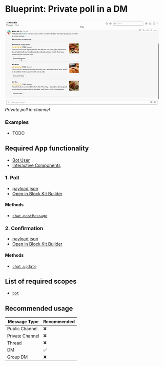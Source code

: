 # Blueprint: Private poll in a DM

![](private-poll.gif)  
*Private poll in channel*

### Examples

* TODO

## Required App functionality

* [Bot User](https://api.slack.com/bot-users)
* [Interactive Components](https://api.slack.com/interactive-messages)

### 1. Poll

* [payload.json](payload-private-poll.json)
* [Open in Block Kit Builder](https://api.slack.com/tools/block-kit-builder?blocks=%5B%0A%20%20%20%20%20%20%20%20%7B%0A%20%20%20%20%20%20%20%20%20%20%22type%22%3A%20%22section%22%2C%0A%20%20%20%20%20%20%20%20%20%20%22text%22%3A%20%7B%0A%20%20%20%20%20%20%20%20%20%20%20%20%22type%22%3A%20%22mrkdwn%22%2C%0A%20%20%20%20%20%20%20%20%20%20%20%20%22text%22%3A%20%22Hello%20David!%20%3CfakeLink.toUser.com%7CMichael%3E%20wants%20to%20know%20where%20you%27d%20like%20to%20take%20the%20Paper%20Company%20investors%20to%20dinner%20tonight.%5Cn%5Cn%20*Please%20select%20a%20restaurant%3A*%22%0A%20%20%20%20%20%20%20%20%20%20%7D%0A%20%20%20%20%20%20%20%20%7D%2C%0A%20%20%20%20%20%20%20%20%7B%0A%20%20%20%20%20%20%20%20%20%20%22type%22%3A%20%22divider%22%0A%20%20%20%20%20%20%20%20%7D%2C%0A%20%20%20%20%20%20%20%20%7B%0A%20%20%20%20%20%20%20%20%20%20%22type%22%3A%20%22section%22%2C%0A%20%20%20%20%20%20%20%20%20%20%22text%22%3A%20%7B%0A%20%20%20%20%20%20%20%20%20%20%20%20%22type%22%3A%20%22mrkdwn%22%2C%0A%20%20%20%20%20%20%20%20%20%20%20%20%22text%22%3A%20%22*Farmhouse%20Thai%20Cuisine*%5Cn%3Astar%3A%3Astar%3A%3Astar%3A%3Astar%3A%201528%20reviews%5Cn%20They%20do%20have%20some%20vegan%20options%2C%20like%20the%20roti%20and%20curry%2C%20plus%20they%20have%20a%20ton%20of%20salad%20stuff%20and%20noodles%20can%20be%20ordered%20without%20meat!!%20They%20have%20something%20for%20everyone%20here.%22%0A%20%20%20%20%20%20%20%20%20%20%7D%2C%0A%20%20%20%20%20%20%20%20%20%20%22accessory%22%3A%20%7B%0A%20%20%20%20%20%20%20%20%20%20%20%20%22type%22%3A%20%22image%22%2C%0A%20%20%20%20%20%20%20%20%20%20%20%20%22image_url%22%3A%20%22https%3A%2F%2Fs3-media3.fl.yelpcdn.com%2Fbphoto%2Fc7ed05m9lC2EmA3Aruue7A%2Fo.jpg%22%2C%0A%20%20%20%20%20%20%20%20%20%20%20%20%22alt_text%22%3A%20%22alt%20text%20for%20image%22%0A%20%20%20%20%20%20%20%20%20%20%7D%0A%20%20%20%20%20%20%20%20%7D%2C%0A%20%20%20%20%20%20%20%20%20%20%7B%0A%20%20%20%20%20%20%20%20%20%20%22type%22%3A%20%22actions%22%2C%0A%20%20%20%20%20%20%20%20%20%20%22elements%22%3A%20%5B%0A%20%20%20%20%20%20%20%20%20%20%20%20%7B%0A%20%20%20%20%20%20%20%20%20%20%20%20%20%20%22type%22%3A%20%22button%22%2C%0A%20%20%20%20%20%20%20%20%20%20%20%20%20%20%22text%22%3A%20%7B%0A%20%20%20%20%20%20%20%20%20%20%20%20%20%20%20%20%22type%22%3A%20%22plain_text%22%2C%0A%20%20%20%20%20%20%20%20%20%20%20%20%20%20%20%20%22text%22%3A%20%22Choose%20Farmhouse%22%2C%0A%20%20%20%20%20%20%20%20%20%20%20%20%20%20%20%20%22emoji%22%3A%20true%0A%20%20%20%20%20%20%20%20%20%20%20%20%20%20%7D%2C%0A%20%20%20%20%20%20%20%20%20%20%20%20%20%20%22value%22%3A%20%22farmhouse%22%0A%20%20%20%20%20%20%20%20%20%20%20%20%7D%0A%20%20%20%20%20%20%20%20%20%20%5D%0A%20%20%20%20%20%20%20%20%7D%2C%0A%20%20%20%20%20%20%20%20%20%20%7B%0A%20%20%20%20%20%20%20%20%20%20%22type%22%3A%20%22divider%22%0A%20%20%20%20%20%20%20%20%7D%2C%0A%20%20%20%20%20%20%20%20%7B%0A%20%20%20%20%20%20%20%20%20%20%22type%22%3A%20%22section%22%2C%0A%20%20%20%20%20%20%20%20%20%20%22text%22%3A%20%7B%0A%20%20%20%20%20%20%20%20%20%20%20%20%22type%22%3A%20%22mrkdwn%22%2C%0A%20%20%20%20%20%20%20%20%20%20%20%20%22text%22%3A%20%22*Kin%20Khao*%5Cn%3Astar%3A%3Astar%3A%3Astar%3A%3Astar%3A%201638%20reviews%5Cn%20The%20sticky%20rice%20also%20goes%20wonderfully%20with%20the%20caramelized%20pork%20belly%2C%20which%20is%20absolutely%20melt-in-your-mouth%20and%20so%20soft.%22%0A%20%20%20%20%20%20%20%20%20%20%7D%2C%0A%20%20%20%20%20%20%20%20%20%20%22accessory%22%3A%20%7B%0A%20%20%20%20%20%20%20%20%20%20%20%20%22type%22%3A%20%22image%22%2C%0A%20%20%20%20%20%20%20%20%20%20%20%20%22image_url%22%3A%20%22https%3A%2F%2Fs3-media2.fl.yelpcdn.com%2Fbphoto%2Fkorel-1YjNtFtJlMTaC26A%2Fo.jpg%22%2C%0A%20%20%20%20%20%20%20%20%20%20%20%20%22alt_text%22%3A%20%22alt%20text%20for%20image%22%0A%20%20%20%20%20%20%20%20%20%20%7D%0A%20%20%20%20%20%20%20%20%7D%2C%0A%20%20%20%20%20%20%20%20%20%20%7B%0A%20%20%20%20%20%20%20%20%20%20%22type%22%3A%20%22actions%22%2C%0A%20%20%20%20%20%20%20%20%20%20%22elements%22%3A%20%5B%0A%20%20%20%20%20%20%20%20%20%20%20%20%7B%0A%20%20%20%20%20%20%20%20%20%20%20%20%20%20%22type%22%3A%20%22button%22%2C%0A%20%20%20%20%20%20%20%20%20%20%20%20%20%20%22text%22%3A%20%7B%0A%20%20%20%20%20%20%20%20%20%20%20%20%20%20%20%20%22type%22%3A%20%22plain_text%22%2C%0A%20%20%20%20%20%20%20%20%20%20%20%20%20%20%20%20%22text%22%3A%20%22Choose%20Kin%20Khao%22%2C%0A%20%20%20%20%20%20%20%20%20%20%20%20%20%20%20%20%22emoji%22%3A%20true%0A%20%20%20%20%20%20%20%20%20%20%20%20%20%20%7D%2C%0A%20%20%20%20%20%20%20%20%20%20%20%20%20%20%22value%22%3A%20%22kin-khao%22%0A%20%20%20%20%20%20%20%20%20%20%20%20%7D%0A%20%20%20%20%20%20%20%20%20%20%5D%0A%20%20%20%20%20%20%20%20%7D%2C%0A%20%20%20%20%20%20%20%20%20%20%7B%0A%20%20%20%20%20%20%20%20%20%20%22type%22%3A%20%22divider%22%0A%20%20%20%20%20%20%20%20%7D%2C%0A%20%20%20%20%20%20%20%20%7B%0A%20%20%20%20%20%20%20%20%20%20%22type%22%3A%20%22section%22%2C%0A%20%20%20%20%20%20%20%20%20%20%22text%22%3A%20%7B%0A%20%20%20%20%20%20%20%20%20%20%20%20%22type%22%3A%20%22mrkdwn%22%2C%0A%20%20%20%20%20%20%20%20%20%20%20%20%22text%22%3A%20%22*Ler%20Ros*%5Cn%3Astar%3A%3Astar%3A%3Astar%3A%3Astar%3A%202082%20reviews%5Cn%20I%20would%20really%20recommend%20the%20Yum%20Koh%20Moo%20Yang%20-%20Spicy%20lime%20dressing%20and%20roasted%20quick%20marinated%20pork%20shoulder%2C%20basil%20leaves%2C%20chili%20%26%20rice%20powder.%22%0A%20%20%20%20%20%20%20%20%20%20%7D%2C%0A%20%20%20%20%20%20%20%20%20%20%22accessory%22%3A%20%7B%0A%20%20%20%20%20%20%20%20%20%20%20%20%22type%22%3A%20%22image%22%2C%0A%20%20%20%20%20%20%20%20%20%20%20%20%22image_url%22%3A%20%22https%3A%2F%2Fs3-media2.fl.yelpcdn.com%2Fbphoto%2FDawwNigKJ2ckPeDeDM7jAg%2Fo.jpg%22%2C%0A%20%20%20%20%20%20%20%20%20%20%20%20%22alt_text%22%3A%20%22alt%20text%20for%20image%22%0A%20%20%20%20%20%20%20%20%20%20%7D%0A%20%20%20%20%20%20%20%20%7D%2C%0A%20%20%20%20%20%20%20%20%20%20%7B%0A%20%20%20%20%20%20%20%20%20%20%22type%22%3A%20%22actions%22%2C%0A%20%20%20%20%20%20%20%20%20%20%22elements%22%3A%20%5B%0A%20%20%20%20%20%20%20%20%20%20%20%20%7B%0A%20%20%20%20%20%20%20%20%20%20%20%20%20%20%22type%22%3A%20%22button%22%2C%0A%20%20%20%20%20%20%20%20%20%20%20%20%20%20%22text%22%3A%20%7B%0A%20%20%20%20%20%20%20%20%20%20%20%20%20%20%20%20%22type%22%3A%20%22plain_text%22%2C%0A%20%20%20%20%20%20%20%20%20%20%20%20%20%20%20%20%22text%22%3A%20%22Choose%20Le%20Ros%22%2C%0A%20%20%20%20%20%20%20%20%20%20%20%20%20%20%20%20%22emoji%22%3A%20true%0A%20%20%20%20%20%20%20%20%20%20%20%20%20%20%7D%2C%0A%20%20%20%20%20%20%20%20%20%20%20%20%20%20%22value%22%3A%20%22le-ros%22%0A%20%20%20%20%20%20%20%20%20%20%20%20%7D%0A%20%20%20%20%20%20%20%20%20%20%5D%0A%20%20%20%20%20%20%20%20%7D%2C%0A%20%20%20%20%20%20%20%20%7B%0A%20%20%20%20%20%20%20%20%20%20%22type%22%3A%20%22divider%22%0A%20%20%20%20%20%20%20%20%7D%0A%20%20%20%20%20%20%5D)

#### Methods

* [`chat.postMessage`](https://api.slack.com/methods/chat.postMessage)

### 2. Confirmation

* [payload.json](payload-private-poll-confirm.json)
* [Open in Block Kit Builder](https://api.slack.com/tools/block-kit-builder?blocks=%5B%0A%20%20%20%20%20%20%20%20%7B%0A%20%20%20%20%20%20%20%20%20%20%22type%22%3A%20%22section%22%2C%0A%20%20%20%20%20%20%20%20%20%20%22text%22%3A%20%7B%0A%20%20%20%20%20%20%20%20%20%20%20%20%22type%22%3A%20%22mrkdwn%22%2C%0A%20%20%20%20%20%20%20%20%20%20%20%20%22text%22%3A%20%22Hello%20David!%20%3CfakeLink.toUser.com%7CMichael%3E%20wants%20to%20know%20where%20you%27d%20like%20to%20take%20the%20Paper%20Company%20investors%20to%20dinner%20tonight.%5Cn%5Cn%20*Please%20select%20a%20restaurant%3A*%22%0A%20%20%20%20%20%20%20%20%20%20%7D%0A%20%20%20%20%20%20%20%20%7D%2C%0A%20%20%20%20%20%20%20%20%7B%0A%20%20%20%20%20%20%20%20%20%20%22type%22%3A%20%22divider%22%0A%20%20%20%20%20%20%20%20%7D%2C%0A%20%20%20%20%20%20%20%20%7B%0A%20%20%20%20%20%20%20%20%20%20%22type%22%3A%20%22section%22%2C%0A%20%20%20%20%20%20%20%20%20%20%22text%22%3A%20%7B%0A%20%20%20%20%20%20%20%20%20%20%20%20%22type%22%3A%20%22mrkdwn%22%2C%0A%20%20%20%20%20%20%20%20%20%20%20%20%22text%22%3A%20%22*Farmhouse%20Thai%20Cuisine*%5Cn%3Astar%3A%3Astar%3A%3Astar%3A%3Astar%3A%201528%20reviews%5Cn%20They%20do%20have%20some%20vegan%20options%2C%20like%20the%20roti%20and%20curry%2C%20plus%20they%20have%20a%20ton%20of%20salad%20stuff%20and%20noodles%20can%20be%20ordered%20without%20meat!!%20They%20have%20something%20for%20everyone%20here.%22%0A%20%20%20%20%20%20%20%20%20%20%7D%2C%0A%20%20%20%20%20%20%20%20%20%20%22accessory%22%3A%20%7B%0A%20%20%20%20%20%20%20%20%20%20%20%20%22type%22%3A%20%22image%22%2C%0A%20%20%20%20%20%20%20%20%20%20%20%20%22image_url%22%3A%20%22https%3A%2F%2Fs3-media3.fl.yelpcdn.com%2Fbphoto%2Fc7ed05m9lC2EmA3Aruue7A%2Fo.jpg%22%2C%0A%20%20%20%20%20%20%20%20%20%20%20%20%22alt_text%22%3A%20%22alt%20text%20for%20image%22%0A%20%20%20%20%20%20%20%20%20%20%7D%0A%20%20%20%20%20%20%20%20%7D%2C%0A%20%20%20%20%20%20%20%20%7B%0A%20%20%20%20%20%20%20%20%20%20%22type%22%3A%20%22context%22%2C%0A%20%20%20%20%20%20%20%20%20%20%22elements%22%3A%20%5B%0A%20%20%20%20%20%20%20%20%20%20%20%20%7B%0A%20%20%20%20%20%20%20%20%20%20%20%20%20%20%22type%22%3A%20%22plain_text%22%2C%0A%20%20%20%20%20%20%20%20%20%20%20%20%20%20%22text%22%3A%20%22%3Awhite_check_mark%3A%20You%20selected%20this%20restaurant%22%2C%0A%20%20%20%20%20%20%20%20%20%20%20%20%20%20%22emoji%22%3A%20true%0A%20%20%20%20%20%20%20%20%20%20%20%20%7D%0A%20%20%20%20%20%20%20%20%20%20%5D%0A%20%20%20%20%20%20%20%20%7D%2C%0A%20%20%20%20%20%20%20%20%7B%0A%20%20%20%20%20%20%20%20%20%20%22type%22%3A%20%22divider%22%0A%20%20%20%20%20%20%20%20%7D%2C%0A%20%20%20%20%20%20%20%20%7B%0A%20%20%20%20%20%20%20%20%20%20%22type%22%3A%20%22section%22%2C%0A%20%20%20%20%20%20%20%20%20%20%22text%22%3A%20%7B%0A%20%20%20%20%20%20%20%20%20%20%20%20%22type%22%3A%20%22mrkdwn%22%2C%0A%20%20%20%20%20%20%20%20%20%20%20%20%22text%22%3A%20%22*Kin%20Khao*%5Cn%3Astar%3A%3Astar%3A%3Astar%3A%3Astar%3A%201638%20reviews%5Cn%20The%20sticky%20rice%20also%20goes%20wonderfully%20with%20the%20caramelized%20pork%20belly%2C%20which%20is%20absolutely%20melt-in-your-mouth%20and%20so%20soft.%22%0A%20%20%20%20%20%20%20%20%20%20%7D%2C%0A%20%20%20%20%20%20%20%20%20%20%22accessory%22%3A%20%7B%0A%20%20%20%20%20%20%20%20%20%20%20%20%22type%22%3A%20%22image%22%2C%0A%20%20%20%20%20%20%20%20%20%20%20%20%22image_url%22%3A%20%22https%3A%2F%2Fs3-media2.fl.yelpcdn.com%2Fbphoto%2Fkorel-1YjNtFtJlMTaC26A%2Fo.jpg%22%2C%0A%20%20%20%20%20%20%20%20%20%20%20%20%22alt_text%22%3A%20%22alt%20text%20for%20image%22%0A%20%20%20%20%20%20%20%20%20%20%7D%0A%20%20%20%20%20%20%20%20%7D%2C%0A%20%20%20%20%20%20%20%20%7B%0A%20%20%20%20%20%20%20%20%20%20%22type%22%3A%20%22divider%22%0A%20%20%20%20%20%20%20%20%7D%2C%0A%20%20%20%20%20%20%20%20%7B%0A%20%20%20%20%20%20%20%20%20%20%22type%22%3A%20%22section%22%2C%0A%20%20%20%20%20%20%20%20%20%20%22text%22%3A%20%7B%0A%20%20%20%20%20%20%20%20%20%20%20%20%22type%22%3A%20%22mrkdwn%22%2C%0A%20%20%20%20%20%20%20%20%20%20%20%20%22text%22%3A%20%22*Ler%20Ros*%5Cn%3Astar%3A%3Astar%3A%3Astar%3A%3Astar%3A%202082%20reviews%5Cn%20I%20would%20really%20recommend%20the%20Yum%20Koh%20Moo%20Yang%20-%20Spicy%20lime%20dressing%20and%20roasted%20quick%20marinated%20pork%20shoulder%2C%20basil%20leaves%2C%20chili%20%26%20rice%20powder.%22%0A%20%20%20%20%20%20%20%20%20%20%7D%2C%0A%20%20%20%20%20%20%20%20%20%20%22accessory%22%3A%20%7B%0A%20%20%20%20%20%20%20%20%20%20%20%20%22type%22%3A%20%22image%22%2C%0A%20%20%20%20%20%20%20%20%20%20%20%20%22image_url%22%3A%20%22https%3A%2F%2Fs3-media2.fl.yelpcdn.com%2Fbphoto%2FDawwNigKJ2ckPeDeDM7jAg%2Fo.jpg%22%2C%0A%20%20%20%20%20%20%20%20%20%20%20%20%22alt_text%22%3A%20%22alt%20text%20for%20image%22%0A%20%20%20%20%20%20%20%20%20%20%7D%0A%20%20%20%20%20%20%20%20%7D%2C%0A%20%20%20%20%20%20%20%20%7B%0A%20%20%20%20%20%20%20%20%20%20%22type%22%3A%20%22divider%22%0A%20%20%20%20%20%20%20%20%7D%2C%0A%20%20%20%20%20%20%20%20%7B%0A%20%20%20%20%20%20%20%20%20%20%22type%22%3A%20%22actions%22%2C%0A%20%20%20%20%20%20%20%20%20%20%22elements%22%3A%20%5B%0A%20%20%20%20%20%20%20%20%20%20%20%20%7B%0A%20%20%20%20%20%20%20%20%20%20%20%20%20%20%22type%22%3A%20%22button%22%2C%0A%20%20%20%20%20%20%20%20%20%20%20%20%20%20%22text%22%3A%20%7B%0A%20%20%20%20%20%20%20%20%20%20%20%20%20%20%20%20%22type%22%3A%20%22plain_text%22%2C%0A%20%20%20%20%20%20%20%20%20%20%20%20%20%20%20%20%22text%22%3A%20%22Edit%20selection%22%2C%0A%20%20%20%20%20%20%20%20%20%20%20%20%20%20%20%20%22emoji%22%3A%20true%0A%20%20%20%20%20%20%20%20%20%20%20%20%20%20%7D%2C%0A%20%20%20%20%20%20%20%20%20%20%20%20%20%20%22value%22%3A%20%22edit%22%0A%20%20%20%20%20%20%20%20%20%20%20%20%7D%0A%20%20%20%20%20%20%20%20%20%20%5D%0A%20%20%20%20%20%20%20%20%7D%0A%20%20%20%20%20%20%5D)

#### Methods

* [`chat.update`](https://api.slack.com/methods/chat.update)

## List of required scopes

* [`bot`](https://api.slack.com/scopes/bot)

## Recommended usage

| Message Type  | Recommended |
| ------------- | ------------- |
| Public Channel | :x: | 
| Private Channel | :x: | 
| Thread | :x: |
| DM | :white_check_mark: |
| Group DM | :x: |


